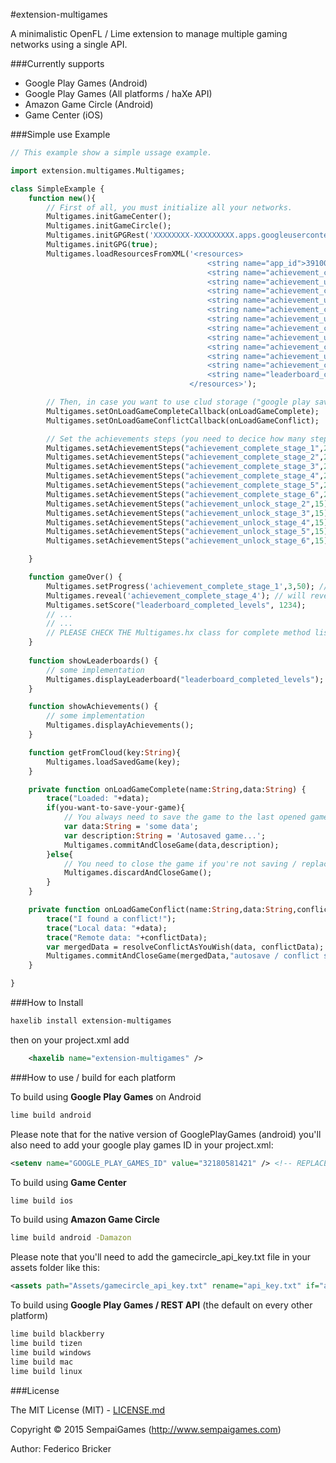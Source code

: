 #extension-multigames

A minimalistic OpenFL / Lime extension to manage multiple gaming networks using a single API.

###Currently supports

* Google Play Games (Android)
* Google Play Games (All platforms / haXe API)
* Amazon Game Circle (Android)
* Game Center (iOS)

###Simple use Example

```haxe
// This example show a simple ussage example.

import extension.multigames.Multigames;

class SimpleExample {
	function new(){
		// First of all, you must initialize all your networks.
		Multigames.initGameCenter();
		Multigames.initGameCircle();
		Multigames.initGPGRest('XXXXXXXX-XXXXXXXXX.apps.googleusercontent.com','XXXXXXXXXXXXXXXXXX');
		Multigames.initGPG(true);		
		Multigames.loadResourcesFromXML('<resources>
											<string name="app_id">391003675259</string>
											<string name="achievement_complete_stage_1">XXX-XXXXXXXXX</string>
											<string name="achievement_unlock_stage_2">XXX-XXXXXXXXX</string>
											<string name="achievement_complete_stage_2">XXX-XXXXXXXXX</string>
											<string name="achievement_unlock_stage_3">XXX-XXXXXXXXX</string>
											<string name="achievement_complete_stage_3">XXX-XXXXXXXXX</string>
											<string name="achievement_unlock_stage_4">XXX-XXXXXXXXX</string>
											<string name="achievement_complete_stage_4">XXX-XXXXXXXXX</string>
											<string name="achievement_unlock_stage_5">XXX-XXXXXXXXX</string>
											<string name="achievement_complete_stage_5">XXX-XXXXXXXXX</string>
											<string name="achievement_unlock_stage_6">XXX-XXXXXXXXX</string>
											<string name="achievement_complete_stage_6">XXX-XXXXXXXXX</string>
											<string name="leaderboard_completed_levels">XXX-XXXXXXXXX</string>
										</resources>');

		// Then, in case you want to use clud storage ("google play saved games" or "amazon whispersync for games")
		Multigames.setOnLoadGameCompleteCallback(onLoadGameComplete);
		Multigames.setOnLoadGameConflictCallback(onLoadGameConflict);										

		// Set the achievements steps (you need to decice how many steps you want achievements to have)
		Multigames.setAchievementSteps("achievement_complete_stage_1",20);
		Multigames.setAchievementSteps("achievement_complete_stage_2",20);
		Multigames.setAchievementSteps("achievement_complete_stage_3",20);
		Multigames.setAchievementSteps("achievement_complete_stage_4",20);
		Multigames.setAchievementSteps("achievement_complete_stage_5",20);
		Multigames.setAchievementSteps("achievement_complete_stage_6",20);
		Multigames.setAchievementSteps("achievement_unlock_stage_2",15);
		Multigames.setAchievementSteps("achievement_unlock_stage_3",15);
		Multigames.setAchievementSteps("achievement_unlock_stage_4",15);
		Multigames.setAchievementSteps("achievement_unlock_stage_5",15);
		Multigames.setAchievementSteps("achievement_unlock_stage_6",15);

	}

	function gameOver() {
		Multigames.setProgress('achievement_complete_stage_1',3,50); // here you specify the progess to 3/50 (for google play games will just tell 3 steps);
		Multigames.reveal('achievement_complete_stage_4'); // will reveal a hidden achievement (except for amazon, where hidden achievements get's reveals automatically when compelted)
		Multigames.setScore("leaderboard_completed_levels", 1234);
		// ...
		// ...
		// PLEASE CHECK THE Multigames.hx class for complete method list.
	}
	
	function showLeaderboards() {
		// some implementation
		Multigames.displayLeaderboard("leaderboard_completed_levels");
	}

	function showAchievements() {
		// some implementation
		Multigames.displayAchievements();
	}

	function getFromCloud(key:String){
		Multigames.loadSavedGame(key);
	}

	private function onLoadGameComplete(name:String,data:String) {	
		trace("Loaded: "+data);
		if(you-want-to-save-your-game){
			// You always need to save the game to the last opened game.
			var data:String = 'some data';
			var description:String = 'Autosaved game...';
			Multigames.commitAndCloseGame(data,description);
		}else{
			// You need to close the game if you're not saving / replacing it.
			Multigames.discardAndCloseGame();
		}
	}

	private function onLoadGameConflict(name:String,data:String,conflictData:String) {
		trace("I found a conflict!");
		trace("Local data: "+data);
		trace("Remote data: "+conflictData);
		var mergedData = resolveConflictAsYouWish(data, conflictData);
		Multigames.commitAndCloseGame(mergedData,"autosave / conflict solved",true); //true for resolvingConflict
	}

}

```

###How to Install

```bash
haxelib install extension-multigames
```

then on your project.xml add

```xml
    <haxelib name="extension-multigames" />
```

###How to use / build for each platform

To build using **Google Play Games** on Android
```bash
lime build android
```
Please note that for the native version of GooglePlayGames (android) you'll also need to add your google play games ID in your project.xml:
```xml
<setenv name="GOOGLE_PLAY_GAMES_ID" value="32180581421" /> <!-- REPLACE THIS WITH YOUR GOOGLE PLAY GAMES ID! -->
```


To build using **Game Center**
```bash
lime build ios
```


To build using **Amazon Game Circle**
```bash
lime build android -Damazon
```
Please note that you'll need to add the gamecircle_api_key.txt file in your assets folder like this:
```xml
<assets path="Assets/gamecircle_api_key.txt" rename="api_key.txt" if="amazon"/>
```


To build using **Google Play Games / REST API** (the default on every other platform)

```bash
lime build blackberry
lime build tizen
lime build windows
lime build mac
lime build linux 
```


###License

The MIT License (MIT) - [LICENSE.md](LICENSE.md)

Copyright &copy;  2015 SempaiGames (http://www.sempaigames.com)

Author: Federico Bricker
